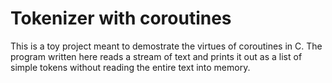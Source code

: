 # Tokenizer with coroutines

This is a toy project meant to demostrate the virtues of coroutines in C. The
program written here reads a stream of text and prints it out as a list of
simple tokens without reading the entire text into memory.
